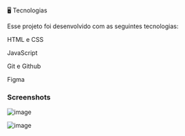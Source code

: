 🖥️ Tecnologias

Esse projeto foi desenvolvido com as seguintes tecnologias:

HTML e CSS

JavaScript

Git e Github

Figma

<h3>Screenshots</h3>

![image](https://github.com/rafaeldotdev/galery-website/assets/83291276/7aa4f041-00c2-41fa-bd9b-50e9a17ad021)


![image](https://github.com/rafaeldotdev/galery-website/assets/83291276/8c422763-e74e-4148-be53-06afe2cf6f6e)
